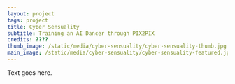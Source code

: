 ```yaml
---
layout: project
tags: project
title: Cyber Sensuality
subtitle: Training an AI Dancer through PIX2PIX
credits: ????
thumb_image: /static/media/cyber-sensuality/cyber-sensuality-thumb.jpg
main_image: /static/media/cyber-sensuality/cyber-sensuality-featured.jpg
---
```


Text goes here.

